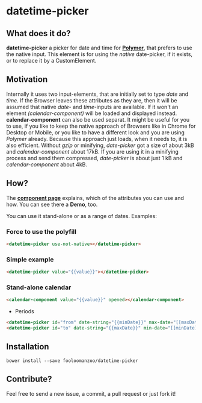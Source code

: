 # datetime-picker

## What does it do?
**datetime-picker** a picker for date and time for **[Polymer](https://github.com/Polymer/polymer)**, that prefers to use the native input. This element is for using the *native* date-picker, if it exists, or to replace it by a CustomElement.

## Motivation
Internally it uses two input-elements, that are initially set to type *date* and *time*. If the Browser leaves these attributes as they are, then it will be assumed that native *date*- and *time*-inputs are available. If it won't an element *(calendar-component)* will be loaded and displayed instead. **calendar-component** can also be used separat.
It might be useful for you to use, if you like to keep the native approach of Browsers like in Chrome for Desktop or Mobile, or you like to have a different look and you are using *Polymer* already. 
Because this approach just loads, when it needs to, it is also efficient. Without *gzip* or minifying, *date-picker* got a size of about 3kB and *calendar-component* about 17kB. If you are using it in a minifying process and send them compressed, *date-picker* is about just 1 kB and *calendar-component* about 4kB.

## How?
The **[component page](https://fooloomanzoo.github.io/datetime-picker/components/datetime-picker/)** explains, which of the attributes you can use and how. You can see there a **Demo**, too.

You can use it stand-alone or as a range of dates. Examples:

### Force to use the polyfill
<!--
```
<custom-element-demo>
  <template>
    <link rel="import" href="my-element.html">
    <link rel="import" href="../other-element/other-element.html">
    <next-code-block></next-code-block>
  </template>
</custom-element-demo>
```
-->

```html
<datetime-picker use-not-native></datetime-picker>
```

### Simple example

```html
<datetime-picker value="{{value}}"></datetime-picker>
```

### Stand-alone calendar
```html
<calendar-component value="{{value}}" opened></calendar-component>
```

* Periods
```html
<datetime-picker id="from" date-string="{{minDate}}" max-date="[[maxDate]]"></datetime-picker>
<datetime-picker id="to" date-string="{{maxDate}}" min-date="[[minDate]]"></datetime-picker>
```

## Installation
```
bower install --save fooloomanzoo/datetime-picker
```


## Contribute?
Feel free to send a new issue, a commit, a pull request or just fork it!
